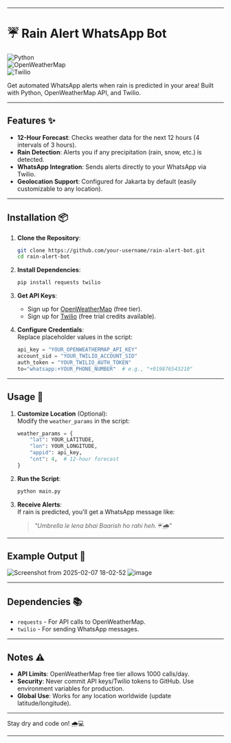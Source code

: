 
---

# ☔ Rain Alert WhatsApp Bot  

![Python](https://img.shields.io/badge/Python-3.x-blue)  
![OpenWeatherMap](https://img.shields.io/badge/API-OpenWeatherMap-orange)  
![Twilio](https://img.shields.io/badge/SMS-Twilio-green)  

Get automated WhatsApp alerts when rain is predicted in your area! Built with Python, OpenWeatherMap API, and Twilio.  

---

## Features ✨  
- **12-Hour Forecast**: Checks weather data for the next 12 hours (4 intervals of 3 hours).  
- **Rain Detection**: Alerts you if any precipitation (rain, snow, etc.) is detected.  
- **WhatsApp Integration**: Sends alerts directly to your WhatsApp via Twilio.  
- **Geolocation Support**: Configured for Jakarta by default (easily customizable to any location).  

---

## Installation 📦  

1. **Clone the Repository**:  
   ```bash  
   git clone https://github.com/your-username/rain-alert-bot.git  
   cd rain-alert-bot  
   ```  

2. **Install Dependencies**:  
   ```bash  
   pip install requests twilio  
   ```  

3. **Get API Keys**:  
   - Sign up for [OpenWeatherMap](https://openweathermap.org/api) (free tier).  
   - Sign up for [Twilio](https://www.twilio.com/) (free trial credits available).  

4. **Configure Credentials**:  
   Replace placeholder values in the script:  
   ```python  
   api_key = "YOUR_OPENWEATHERMAP_API_KEY"  
   account_sid = "YOUR_TWILIO_ACCOUNT_SID"  
   auth_token = "YOUR_TWILIO_AUTH_TOKEN"  
   to="whatsapp:+YOUR_PHONE_NUMBER"  # e.g., "+919876543210"  
   ```  

---

## Usage 🚀  

1. **Customize Location** (Optional):  
   Modify the `weather_params` in the script:  
   ```python  
   weather_params = {  
       "lat": YOUR_LATITUDE,  
       "lon": YOUR_LONGITUDE,  
       "appid": api_key,  
       "cnt": 4,  # 12-hour forecast  
   }  
   ```  

2. **Run the Script**:  
   ```bash  
   python main.py  
   ```  

3. **Receive Alerts**:  
   If rain is predicted, you'll get a WhatsApp message like:  
   > *"Umbrella le lena bhai Baarish ho rahi heh.☔🌧️"*  

---

## Example Output 📱  
![Screenshot from 2025-02-07 18-02-52](https://github.com/user-attachments/assets/0ad87282-6a19-4c35-84ff-0317dab9cee1)
![image](https://github.com/user-attachments/assets/6589e4d6-1c1c-4154-af55-682791a9d048)


---

## Dependencies 📚  
- `requests` - For API calls to OpenWeatherMap.  
- `twilio` - For sending WhatsApp messages.  

---

## Notes ⚠️  
- **API Limits**: OpenWeatherMap free tier allows 1000 calls/day.  
- **Security**: Never commit API keys/Twilio tokens to GitHub. Use environment variables for production.  
- **Global Use**: Works for any location worldwide (update latitude/longitude).  

---

Stay dry and code on! 🌧️💻  

---
